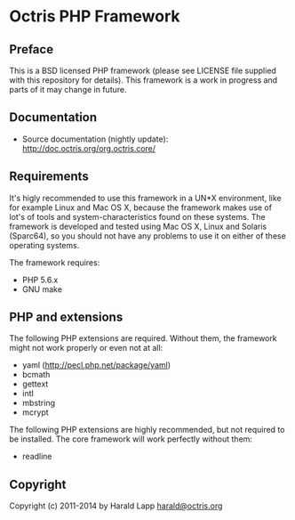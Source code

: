 # Octris PHP Framework

## Preface

This is a BSD licensed PHP framework (please see LICENSE file supplied with this repository
for details). This framework is a work in progress and parts of it may change in future.

## Documentation

* Source documentation (nightly update): http://doc.octris.org/org.octris.core/

## Requirements

It's higly recommended to use this framework in a UN*X environment, like for example Linux and Mac OS X, 
because the framework makes use of lot's of tools and system-characteristics found on these systems. 
The framework is developed and tested using Mac OS X, Linux and Solaris (Sparc64), so you should not have 
any problems to use it on either of these operating systems.

The framework requires: 

*   PHP 5.6.x
*   GNU make

## PHP and extensions

The following PHP extensions are required. Without them, the framework might not work properly or 
even not at all:

*   yaml (http://pecl.php.net/package/yaml)
*   bcmath
*   gettext
*   intl
*   mbstring
*   mcrypt

The following PHP extensions are highly recommended, but not required to be installed. The core 
framework will work perfectly without them:

*   readline

## Copyright

Copyright (c) 2011-2014 by Harald Lapp <harald@octris.org>
